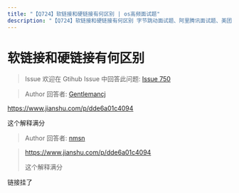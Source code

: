 ```yaml
---
title: "【Q724】软链接和硬链接有何区别 | os高频面试题"
description: "【Q724】软链接和硬链接有何区别 字节跳动面试题、阿里腾讯面试题、美团小米面试题。"
---
```


# 软链接和硬链接有何区别

> Issue
> 欢迎在 Gtihub Issue 中回答此问题: [Issue 750](https://github.com/shfshanyue/Daily-Question/issues/750)

> Author
> 回答者: [Gentlemancj](https://github.com/Gentlemancj)

https://www.jianshu.com/p/dde6a01c4094

这个解释满分

> Author
> 回答者: [nmsn](https://github.com/nmsn)

> https://www.jianshu.com/p/dde6a01c4094
>
> 这个解释满分

链接挂了
